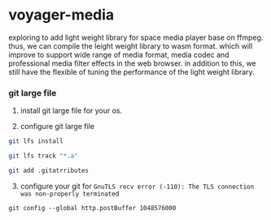 # voyager-media

exploring to add light weight library for space media player base on ffmpeg. thus, we can compile the leight weight library to wasm format. 
which will improve to support wide range of media format, media codec and professional media filter effects in the web browser. in addition to this,
we still have the flexible of tuning the performance of the light weight library.

### git large file

1. install git large file for your os.

2. configure git large file

```bash
git lfs install

git lfs track "*.a"

git add .gitatrributes
```

3. configure your git for `GnuTLS recv error (-110): The TLS connection was non-properly terminated`

```base
git config --global http.postBuffer 1048576000
```